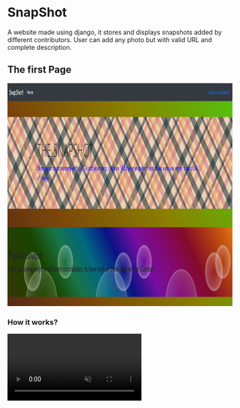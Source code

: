 # SnapShot
 A website made using django, it stores and displays snapshots added by different contributors.
 User can add any photo but with valid URL and complete description.
 <h2> The first Page </h2>
 <img src="first.png" height=500px width=617.6px>
 <h3> How it works? </h3>
 <video src="20200713_193021.mp4" autoplay controls muted >

 </video>
